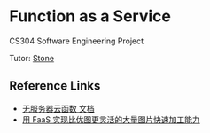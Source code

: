 # Function as a Service
CS304 Software Engineering Project

Tutor: [Stone](https://cloud.tencent.com/developer/user/561187/activities) 
## Reference Links
* [无服务器云函数 文档](https://cloud.tencent.com/document/product/583)
* [用 FaaS 实现比优图更灵活的大量图片快速加工能力](https://cloud.tencent.com/developer/article/1011234)